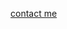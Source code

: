 [contact me](mailto:ryanvoitiskis@protonmail.com)

<!---
ryan-voitiskis/ryan-voitiskis is a ✨ special ✨ repository because its `README.md` (this file) appears on your GitHub profile.
You can click the Preview link to take a look at your changes.
--->
